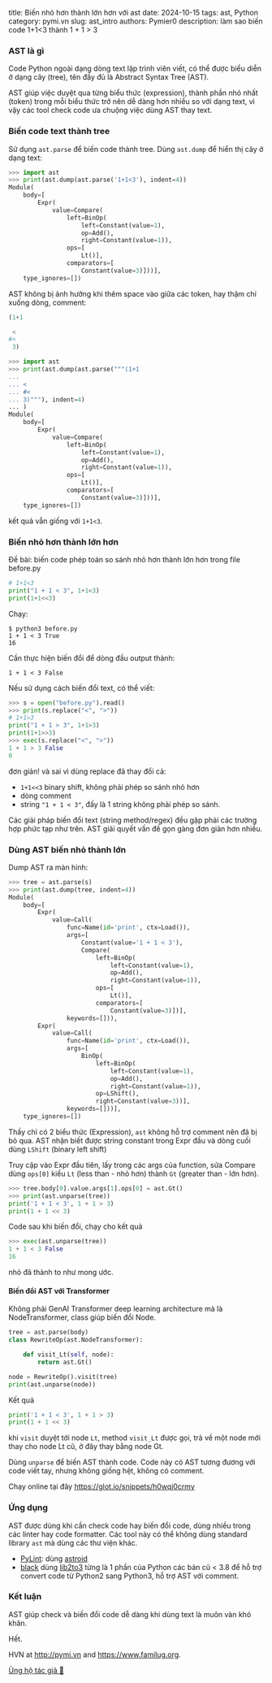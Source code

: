 title: Biến nhỏ hơn thành lớn hơn với ast
date: 2024-10-15
tags: ast, Python
category: pymi.vn
slug: ast_intro
authors: Pymier0
description: làm sao biến code 1+1<3 thành 1 + 1 > 3

### AST là gì
Code Python ngoài dạng dòng text lập trình viên viết, có thể được biểu diễn ở dạng cây (tree), tên đầy đủ là Abstract Syntax Tree (AST).

AST giúp việc duyệt qua từng biểu thức (expression), thành phần nhỏ nhất (token) trong mỗi biểu thức trở nên dễ dàng hơn nhiều so với dạng text, vì vậy các tool check code ưa chuộng việc dùng AST thay text.

### Biến code text thành tree

Sử dụng `ast.parse` để biến code thành tree. Dùng `ast.dump` để hiển thị cây ở dạng text:

```py
>>> import ast
>>> print(ast.dump(ast.parse('1+1<3'), indent=4))
Module(
    body=[
        Expr(
            value=Compare(
                left=BinOp(
                    left=Constant(value=1),
                    op=Add(),
                    right=Constant(value=1)),
                ops=[
                    Lt()],
                comparators=[
                    Constant(value=3)]))],
    type_ignores=[])
```

AST không bị ảnh hưởng khi thêm space vào giữa các token, hay thậm chí xuống dòng, comment:

```py
(1+1

 <
#<
 3)
```

```py
>>> import ast
>>> print(ast.dump(ast.parse("""(1+1
...
... <
... #<
... 3)"""), indent=4)
... )
Module(
    body=[
        Expr(
            value=Compare(
                left=BinOp(
                    left=Constant(value=1),
                    op=Add(),
                    right=Constant(value=1)),
                ops=[
                    Lt()],
                comparators=[
                    Constant(value=3)]))],
    type_ignores=[])
```
kết quả vẫn giống với `1+1<3`.


### Biến nhỏ hơn thành lớn hơn
Đề bài: biến code phép toán so sánh nhỏ hơn thành lớn hơn trong file before.py

```py
# 1+1<3
print("1 + 1 < 3", 1+1<3)
print(1+1<<3)
```

Chạy:
```
$ python3 before.py
1 + 1 < 3 True
16
```

Cần thực hiện biến đổi để dòng đầu output thành:

```
1 + 1 < 3 False
```

Nếu sử dụng cách biến đổi text, có thể viết:
```py
>>> s = open("before.py").read()
>>> print(s.replace("<", ">"))
# 1+1>3
print("1 + 1 > 3", 1+1>3)
print(1+1>>3)
>>> exec(s.replace("<", ">"))
1 + 1 > 3 False
0
```
đơn giản! và sai vì dùng replace đã thay đổi cả:

- `1+1<<3` binary shift, không phải phép so sánh nhỏ hơn
- dòng comment
- string `"1 + 1 < 3"`, đấy là 1 string không phải phép so sánh.

Các giải pháp biến đổi text (string method/regex) đều gặp phải các trường hợp phức tạp như trên. AST giải quyết vấn đề gọn gàng đơn giản hơn nhiều.

### Dùng AST biến nhỏ thành lớn

Dump AST ra màn hình:

```py
>>> tree = ast.parse(s)
>>> print(ast.dump(tree, indent=4))
Module(
    body=[
        Expr(
            value=Call(
                func=Name(id='print', ctx=Load()),
                args=[
                    Constant(value='1 + 1 < 3'),
                    Compare(
                        left=BinOp(
                            left=Constant(value=1),
                            op=Add(),
                            right=Constant(value=1)),
                        ops=[
                            Lt()],
                        comparators=[
                            Constant(value=3)])],
                keywords=[])),
        Expr(
            value=Call(
                func=Name(id='print', ctx=Load()),
                args=[
                    BinOp(
                        left=BinOp(
                            left=Constant(value=1),
                            op=Add(),
                            right=Constant(value=1)),
                        op=LShift(),
                        right=Constant(value=3))],
                keywords=[]))],
    type_ignores=[])
```

Thấy chỉ có 2 biểu thức (Expression), `ast` không hỗ trợ comment nên đã bị bỏ qua.
AST nhận biết được string constant trong Expr đầu và dòng cuối dùng `LShift` (binary left shift)

Truy cập vào Expr đầu tiên, lấy trong các args của function, sửa Compare dùng `ops[0]` kiểu `Lt` (less than - nhỏ hơn) thành `Gt` (greater than - lớn hơn).

```py
>>> tree.body[0].value.args[1].ops[0] = ast.Gt()
>>> print(ast.unparse(tree))
print('1 + 1 < 3', 1 + 1 > 3)
print(1 + 1 << 3)
```
Code sau khi biến đổi, chạy cho kết quả

```py
>>> exec(ast.unparse(tree))
1 + 1 < 3 False
16
```
nhỏ đã thành to như mong ước.

#### Biến đổi AST với Transformer
Không phải GenAI Transformer deep learning architecture mà là NodeTransformer, class giúp biến đổi Node.

```py
tree = ast.parse(body)
class RewriteOp(ast.NodeTransformer):

    def visit_Lt(self, node):
        return ast.Gt()

node = RewriteOp().visit(tree)
print(ast.unparse(node))
```
Kết quả

```py
print('1 + 1 < 3', 1 + 1 > 3)
print(1 + 1 << 3)
```

khi `visit` duyệt tới node `Lt`, method `visit_Lt` được gọi, trả về một node mới thay cho node Lt cũ, ở đây thay bằng node Gt.

Dùng `unparse` để biến AST thành code. Code này có AST tương đương với code viết tay, nhưng không giống hệt, không có comment.

Chạy online tại đây <https://glot.io/snippets/h0wqj0crmy>

### Ứng dụng
AST được dùng khi cần check code hay biến đổi code, dùng nhiều trong các linter hay code formatter. Các tool này có thể không dùng standard library `ast` mà dùng các thư viện khác.

- [PyLint](https://github.com/pylint-dev/pylint/tree/v3.3.0/pylint): dùng [astroid](https://github.com/pylint-dev/astroid/tree/v3.3.0)
- [black](https://github.com/psf/black/tree/24.10.0/src/blib2to3) dùng [lib2to3](https://docs.python.org/3.7/library/2to3.html) từng là 1 phần của Python các bản cũ < 3.8 để hỗ trợ convert code từ Python2 sang Python3, hỗ trợ AST với comment.


### Kết luận
AST giúp check và biến đổi code dễ dàng khi dùng text là muôn vàn khó khăn.

Hết.

HVN at <http://pymi.vn> and <https://www.familug.org>.

[Ủng hộ tác giả 🍺](https://www.familug.org/p/ung-ho.html)
